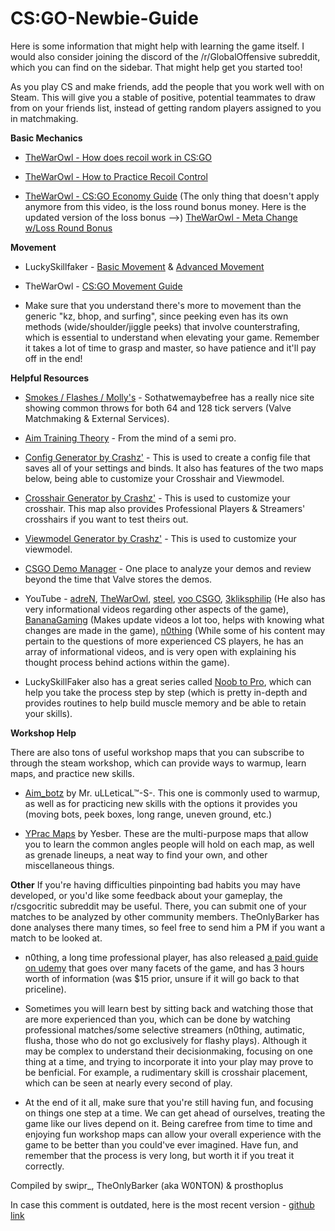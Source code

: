 # **CS:GO-Newbie-Guide**

Here is some information that might help with learning the game itself. I would also consider joining the discord of the /r/GlobalOffensive subreddit, which you can find on the sidebar. That might help get you started too!

As you play CS and make friends, add the people that you work well with on Steam. This will give you a stable of positive, potential teammates to draw from on your friends list, instead of getting random players assigned to you in matchmaking. 

**Basic Mechanics**

* [TheWarOwl - How does recoil work in CS:GO](https://www.youtube.com/watch?v=octRQYnnuig)

* [TheWarOwl - How to Practice Recoil Control](https://www.youtube.com/watch?v=GvA5LO-CtOY)

* [TheWarOwl - CS:GO Economy Guide](https://www.youtube.com/watch?v=DpXtRbggpQM) (The only thing that doesn't apply anymore from this video, is the loss round bonus money. Here is the updated version of the loss bonus -->) [TheWarOwl - Meta Change w/Loss Round Bonus](https://youtu.be/AJwiFID3IdU?t=54)

**Movement**

* LuckySkillfaker - [Basic Movement](https://www.youtube.com/watch?v=EVFgi--IOcI) & [Advanced Movement](https://www.youtube.com/watch?v=ZjVCdnwVgxo)

* TheWarOwl - [CS:GO Movement Guide](https://www.youtube.com/watch?v=AGcgQEzCCrI)

* Make sure that you understand there's more to movement than the generic "kz, bhop, and surfing", since peeking even has its own methods (wide/shoulder/jiggle peeks) that involve counterstrafing, which is essential to understand when elevating your game. Remember it takes a lot of time to grasp and master, so have patience and it'll pay off in the end!

**Helpful Resources**

* [Smokes / Flashes / Molly's](http://sothatwemaybefree.com/) - Sothatwemaybefree has a really nice site showing common throws for both 64 and 128 tick servers (Valve Matchmaking & External Services).

* [Aim Training Theory](https://www.reddit.com/r/GlobalOffensive/comments/3anjtd/how_to_train_your_aim_by_the_16_yo_semipro/) - From the mind of a semi pro.

* [Config Generator by Crashz'](https://steamcommunity.com/sharedfiles/filedetails/?id=1325659427) - This is used to create a config file that saves all of your settings and binds. It also has features of the two maps below, being able to customize your Crosshair and Viewmodel.

* [Crosshair Generator by Crashz'](https://steamcommunity.com/sharedfiles/filedetails/?id=308490450) - This is used to customize your crosshair. This map also provides Professional Players & Streamers' crosshairs if you want to test theirs out.

* [Viewmodel Generator by Crashz'](https://steamcommunity.com/sharedfiles/filedetails/?id=365126929) - This is used to customize your viewmodel.

* [CSGO Demo Manager](https://csgo-demos-manager.com/) - One place to analyze your demos and review beyond the time that Valve stores the demos.

* YouTube - [adreN](https://www.youtube.com/user/CurseCS/videos), [TheWarOwl](https://www.youtube.com/watch?v=SRLVloYyf9k&list=PLHF999pjo89Nu55Ep1Y0UHHLKluF5c-IK), [steel](https://www.youtube.com/user/JoshNissanCS/videos), [voo CSGO](https://www.youtube.com/channel/UC2vjGuOTH-KcRCLSm5F3oUA), [3kliksphilip](https://www.youtube.com/playlist?list=PLfwtcDG7LpxGeQUBNIQHTNsSBrjzi2jX0) (He also has very informational videos regarding other aspects of the game), [BananaGaming](https://www.youtube.com/user/OfficialBananaGamers) (Makes update videos a lot too, helps with knowing what changes are made in the game), [n0thing](https://www.youtube.com/watch?v=G3jAOcjIBfk&list=PL60ZobTZpb7KSTs99Y9XZKbL5UM3CkD3R) (While some of his content may pertain to the questions of more experienced CS players, he has an array of informational videos, and is very open with explaining his thought process behind actions within the game).

* LuckySkillFaker also has a great series called [Noob to Pro](https://m.youtube.com/playlist?list=PLfIyu2flKmBCTgQdmDH0fiZUaagB4rD0_), which can help you take the process step by step (which is pretty in-depth and provides routines to help build muscle memory and be able to retain your skills).

**Workshop Help**

There are also tons of useful workshop maps that you can subscribe to through the steam workshop, which can provide ways to warmup, learn maps, and practice new skills.

* [Aim_botz](https://steamcommunity.com/sharedfiles/filedetails/?id=243702660) by Mr. uLLeticaL™-S-. This one is commonly used to warmup, as well as for practicing new skills with the options it provides you (moving bots, peek boxes, long range, uneven ground, etc.)

* [YPrac Maps](https://steamcommunity.com/workshop/filedetails/?id=740795413) by Yesber. These are the multi-purpose maps that allow you to learn the common angles people will hold on each map, as well as grenade lineups, a neat way to find your own, and other miscellaneous things.

**Other**
If you're having difficulties pinpointing bad habits you may have developed, or you'd like some feedback about your gameplay, the r/csgocritic subreddit may be useful. There, you can submit one of your matches to be analyzed by other community members. TheOnlyBarker has done analyses there many times, so feel free to send him a PM if you want a match to be looked at.

* n0thing, a long time professional player, has also released [a paid guide on udemy](https://www.udemy.com/course/counter-strike-global-offensive-play-like-a-pro/) that goes over many facets of the game, and has 3 hours worth of information (was $15 prior, unsure if it will go back to that priceline).

* Sometimes you will learn best by sitting back and watching those that are more experienced than you, which can be done by watching professional matches/some selective streamers (n0thing, autimatic, flusha, those who do not go exclusively for flashy plays). Although it may be complex to understand their decisionmaking, focusing on one thing at a time, and trying to incorporate it into your play may prove to be benficial. For example, a rudimentary skill is crosshair placement, which can be seen at nearly every second of play.

* At the end of it all, make sure that you're still having fun, and focusing on things one step at a time. We can get ahead of ourselves, treating the game like our lives depend on it. Being carefree from time to time and enjoying fun workshop maps can allow your overall experience with the game to be better than you could've ever imagined. Have fun, and remember that the process is very long, but worth it if you treat it correctly.

Compiled by
swipr_, TheOnlyBarker (aka W0NTON) & prosthoplus

In case this comment is outdated, here is the most recent version - [github link](https://github.com/swiprCS/CSGO-Newbie-Guide/)

